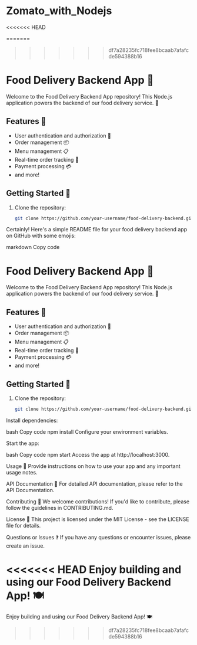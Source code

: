# Zomato_with_Nodejs


<<<<<<< HEAD

=======
>>>>>>> df7a28235fc718fee8bcaab7afafcde594388b16
# Food Delivery Backend App 🍔

Welcome to the Food Delivery Backend App repository! This Node.js application powers the backend of our food delivery service. 🚀

## Features 🌟

- User authentication and authorization 🔐
- Order management 📦
- Menu management 📋
- Real-time order tracking 🚚
- Payment processing 💳
- and more!

## Getting Started 🚀

1. Clone the repository:

   ```bash
   git clone https://github.com/your-username/food-delivery-backend.git


Certainly! Here's a simple README file for your food delivery backend app on GitHub with some emojis:

markdown
Copy code
# Food Delivery Backend App 🍔

Welcome to the Food Delivery Backend App repository! This Node.js application powers the backend of our food delivery service. 🚀

## Features 🌟

- User authentication and authorization 🔐
- Order management 📦
- Menu management 📋
- Real-time order tracking 🚚
- Payment processing 💳
- and more!

## Getting Started 🚀

1. Clone the repository:

   ```bash
   git clone https://github.com/your-username/food-delivery-backend.git
Install dependencies:

bash
Copy code
npm install
Configure your environment variables.

Start the app:

bash
Copy code
npm start
Access the app at http://localhost:3000.

Usage 📝
Provide instructions on how to use your app and any important usage notes.

API Documentation 📖
For detailed API documentation, please refer to the API Documentation.

Contributing 🤝
We welcome contributions! If you'd like to contribute, please follow the guidelines in CONTRIBUTING.md.

License 📄
This project is licensed under the MIT License - see the LICENSE file for details.

Questions or Issues ❓
If you have any questions or encounter issues, please create an issue.

<<<<<<< HEAD
Enjoy building and using our Food Delivery Backend App! 🍽️
=======
Enjoy building and using our Food Delivery Backend App! 🍽️




>>>>>>> df7a28235fc718fee8bcaab7afafcde594388b16
